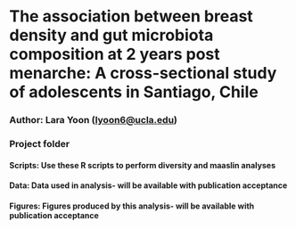 # The association between breast density and gut microbiota composition at 2 years post menarche: A cross-sectional study of adolescents in Santiago, Chile

### Author: Lara Yoon (lyoon6@ucla.edu) 

### Project folder 
#### Scripts: Use these R scripts to perform diversity and maaslin analyses 
#### Data: Data used in analysis- will be available with publication acceptance 
#### Figures: Figures produced by this analysis- will be available with publication acceptance 


